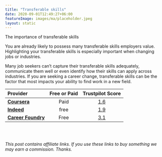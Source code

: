 ```yaml
---
title: "Transferable skills"
date: 2020-09-01T12:49:27+06:00
featureImage: images/ma/placeholder.jpeg
layout: static
---
```


The importance of transferable skills

You are already likely to possess many transferable skills employers value. Highlighting your transferable skills is especially important when changing jobs or industries.

Many job seekers can’t capture their transferable skills adequately, communicate them well or even identify how their skills can apply across industries. If you are seeking a career change, transferable skills can be the factor that most impacts your ability to find work in a new field.

| Provider      | Free or Paid  |  Trustpilot Score  |
| :-----------          | :--------------:      |  :--------------:         |
| [**Coursera**](https://www.coursera.org/articles/transferable-skills) | Paid | [1.6](https://uk.trustpilot.com/review/coursera.org) | 
| [**Indeed**](https://www.indeed.com/career-advice/resumes-cover-letters/transferable-skills) | free | [1.9](https://www.trustpilot.com/review/www.indeed.com) | 
| [**Career Foundry**](https://www.youtube.com/watch?v=g3jX_QsGiiI) | Free | [3.1](https://www.trustpilot.com/review/careerfoundry.com) | 
  

<br/><br/>

*This post contains affiliate links. If you use these links to buy something we may
earn a commission. Thanks.*






